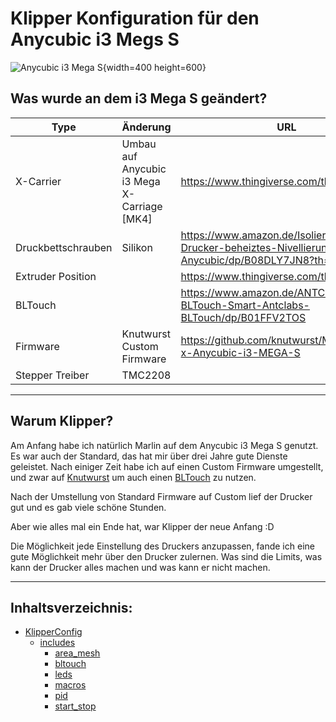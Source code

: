 # Klipper Konfiguration für den Anycubic i3 Megs S

![Anycubic i3 Mega S](https://github.com/MacVille/i3Mega-S-Klipper/blob/main/Images/IMG_9937.JPG){width=400 height=600}

## Was wurde an dem i3 Mega S geändert?

| Type               | Änderung                                    | URL                                                                                           |
| ------------------ | ------------------------------------------- | --------------------------------------------------------------------------------------------- |
| X-Carrier          | Umbau auf Anycubic i3 Mega X-Carriage [MK4] | https://www.thingiverse.com/thing:3537449                                                     |
| Druckbettschrauben | Silikon                                     | https://www.amazon.de/Isolierte-3D-Drucker-beheiztes-Nivellierung-Anycubic/dp/B08DLY7JN8?th=1 |
| Extruder Position  |                                             | https://www.thingiverse.com/thing:4753988                                                     |
| BLTouch            |                                             | https://www.amazon.de/ANTCLABS-BLTouch-Smart-Antclabs-BLTouch/dp/B01FFV2TOS                   |
| Firmware           | Knutwurst Custom Firmware                   | https://github.com/knutwurst/Marlin-2-0-x-Anycubic-i3-MEGA-S                                  |
| Stepper Treiber    | TMC2208                                     |                                                                                               |

---

## Warum Klipper?

Am Anfang habe ich natürlich Marlin auf dem Anycubic i3 Mega S genutzt.
Es war auch der Standard, das hat mir über drei Jahre gute Dienste geleistet.
Nach einiger Zeit habe ich auf einen Custom Firmware umgestellt, und zwar auf [Knutwurst](https://github.com/knutwurst/Marlin-2-0-x-Anycubic-i3-MEGA-S)
um auch einen [BLTouch](https://www.amazon.de/ANTCLABS-BLTouch-Smart-Antclabs-BLTouch/dp/B01FFV2TOS) zu nutzen.

Nach der Umstellung von Standard Firmware auf Custom lief der Drucker gut und es gab viele schöne Stunden.

Aber wie alles mal ein Ende hat, war Klipper der neue Anfang :D

Die Möglichkeit jede Einstellung des Druckers anzupassen, fande ich eine gute Möglichkeit mehr über den Drucker zulernen. Was sind die Limits, was kann der Drucker alles machen und was kann er nicht machen.

---

## Inhaltsverzeichnis:

+ [KlipperConfig](/KlipperConfig/config.md)
	+ [includes](/KlipperConfig/includes/includes.md)
		+ [area_mesh](/KlipperConfig/includes/area_mesh)
		+ [bltouch](/KlipperConfig/includes/bltouch)
		+ [leds](/KlipperConfig/includes/leds)
		+ [macros](/KlipperConfig/includes/macros)
		+ [pid](/KlipperConfig/includes/pid)
		+ [start_stop](/KlipperConfig/includes/start_stop)

